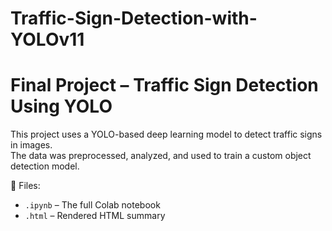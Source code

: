# Traffic-Sign-Detection-with-YOLOv11
# Final Project – Traffic Sign Detection Using YOLO

This project uses a YOLO-based deep learning model to detect traffic signs in images.  
The data was preprocessed, analyzed, and used to train a custom object detection model.  

📁 Files:
- `.ipynb` – The full Colab notebook
- `.html` – Rendered HTML summary

